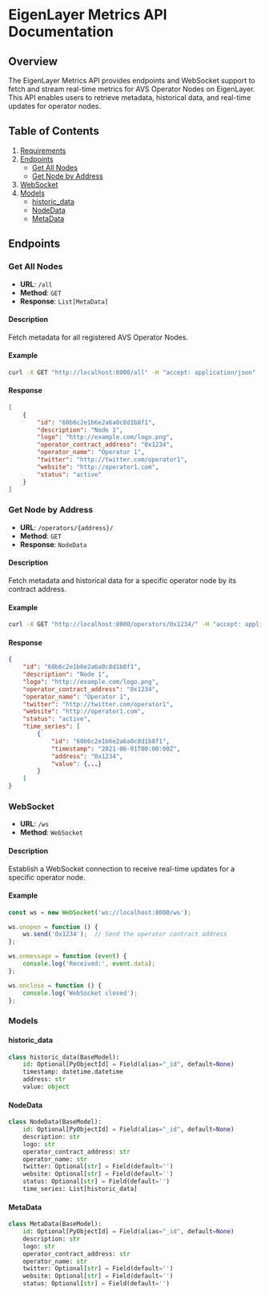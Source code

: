 # EigenLayer Metrics API Documentation

## Overview

The EigenLayer Metrics API provides endpoints and WebSocket support to fetch and stream real-time metrics for AVS Operator Nodes on EigenLayer. This API enables users to retrieve metadata, historical data, and real-time updates for operator nodes.

## Table of Contents

1. [Requirements](#requirements)
2. [Endpoints](#endpoints)
    - [Get All Nodes](#get-all-nodes)
    - [Get Node by Address](#get-node-by-address)
3. [WebSocket](#websocket)
4. [Models](#models)
    - [historic_data](#historic_data)
    - [NodeData](#nodedata)
    - [MetaData](#metadata)



## Endpoints

### Get All Nodes

- **URL**: `/all`
- **Method**: `GET`
- **Response**: `List[MetaData]`

#### Description

Fetch metadata for all registered AVS Operator Nodes.

#### Example

```bash
curl -X GET "http://localhost:8000/all" -H "accept: application/json"
```

#### Response

```json
[
    {
        "id": "60b6c2e1b6e2a6a0c8d1b8f1",
        "description": "Node 1",
        "logo": "http://example.com/logo.png",
        "operator_contract_address": "0x1234",
        "operator_name": "Operator 1",
        "twitter": "http://twitter.com/operator1",
        "website": "http://operator1.com",
        "status": "active"
    }
]

```

### Get Node by Address

- **URL**: `/operators/{address}/`
- **Method**: `GET`
- **Response**: `NodeData`

#### Description

Fetch metadata and historical data for a specific operator node by its contract address.

#### Example

```bash
curl -X GET "http://localhost:8000/operators/0x1234/" -H "accept: application/json"
```

#### Response

```json
{
    "id": "60b6c2e1b6e2a6a0c8d1b8f1",
    "description": "Node 1",
    "logo": "http://example.com/logo.png",
    "operator_contract_address": "0x1234",
    "operator_name": "Operator 1",
    "twitter": "http://twitter.com/operator1",
    "website": "http://operator1.com",
    "status": "active",
    "time_series": [
        {
            "id": "60b6c2e1b6e2a6a0c8d1b8f1",
            "timestamp": "2021-06-01T00:00:00Z",
            "address": "0x1234",
            "value": {...}
        }
    ]
}

```


### WebSocket

- **URL**: `/ws`
- **Method**: `WebSocket`

#### Description

Establish a WebSocket connection to receive real-time updates for a specific operator node.

#### Example

```javascript
const ws = new WebSocket('ws://localhost:8000/ws');

ws.onopen = function () {
    ws.send('0x1234');  // Send the operator contract address
};

ws.onmessage = function (event) {
    console.log('Received:', event.data);
};

ws.onclose = function () {
    console.log('WebSocket closed');
};
```

### Models

#### historic_data

```python
class historic_data(BaseModel):
    id: Optional[PyObjectId] = Field(alias="_id", default=None)
    timestamp: datetime.datetime
    address: str
    value: object
```

#### NodeData

```python
class NodeData(BaseModel):
    id: Optional[PyObjectId] = Field(alias="_id", default=None)
    description: str
    logo: str
    operator_contract_address: str
    operator_name: str
    twitter: Optional[str] = Field(default='')
    website: Optional[str] = Field(default='')
    status: Optional[str] = Field(default='')
    time_series: List[historic_data]
```

#### MetaData

```python
class MetaData(BaseModel):
    id: Optional[PyObjectId] = Field(alias="_id", default=None)
    description: str
    logo: str
    operator_contract_address: str
    operator_name: str
    twitter: Optional[str] = Field(default='')
    website: Optional[str] = Field(default='')
    status: Optional[str] = Field(default='')
```